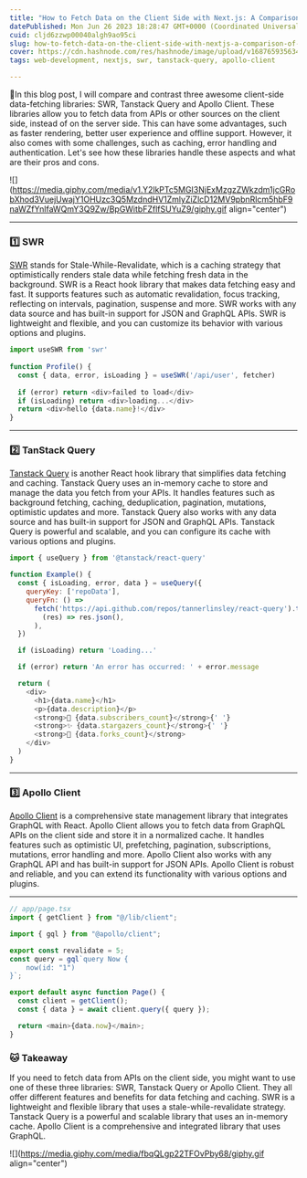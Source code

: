 ```yaml
---
title: "How to Fetch Data on the Client Side with Next.js: A Comparison of SWR, React Query, and Apollo Client"
datePublished: Mon Jun 26 2023 18:28:47 GMT+0000 (Coordinated Universal Time)
cuid: cljd6zzwp00040algh9ao95ci
slug: how-to-fetch-data-on-the-client-side-with-nextjs-a-comparison-of-swr-react-query-and-apollo-client
cover: https://cdn.hashnode.com/res/hashnode/image/upload/v1687659356340/ee093301-91ae-4891-ab26-fa841747da80.png
tags: web-development, nextjs, swr, tanstack-query, apollo-client

---
```


📔In this blog post, I will compare and contrast three awesome client-side data-fetching libraries: SWR, Tanstack Query and Apollo Client. These libraries allow you to fetch data from APIs or other sources on the client side, instead of on the server side. This can have some advantages, such as faster rendering, better user experience and offline support. However, it also comes with some challenges, such as caching, error handling and authentication. Let's see how these libraries handle these aspects and what are their pros and cons.

![](https://media.giphy.com/media/v1.Y2lkPTc5MGI3NjExMzgzZWkzdm1jcGRobXhod3VuejUwajY1OHUzc3Q5MzdndHV1ZmlyZiZlcD12MV9pbnRlcm5hbF9naWZfYnlfaWQmY3Q9Zw/BpGWitbFZflfSUYuZ9/giphy.gif align="center")

---

### 1️⃣ SWR

[SWR](https://swr.vercel.app/) stands for Stale-While-Revalidate, which is a caching strategy that optimistically renders stale data while fetching fresh data in the background. SWR is a React hook library that makes data fetching easy and fast. It supports features such as automatic revalidation, focus tracking, reflecting on intervals, pagination, suspense and more. SWR works with any data source and has built-in support for JSON and GraphQL APIs. SWR is lightweight and flexible, and you can customize its behavior with various options and plugins.

```javascript
import useSWR from 'swr'
 
function Profile() {
  const { data, error, isLoading } = useSWR('/api/user', fetcher)
 
  if (error) return <div>failed to load</div>
  if (isLoading) return <div>loading...</div>
  return <div>hello {data.name}!</div>
}
```

---

### 2️⃣ TanStack Query

[Tanstack Query](https://tanstack.com/query/latest) is another React hook library that simplifies data fetching and caching. Tanstack Query uses an in-memory cache to store and manage the data you fetch from your APIs. It handles features such as background fetching, caching, deduplication, pagination, mutations, optimistic updates and more. Tanstack Query also works with any data source and has built-in support for JSON and GraphQL APIs. Tanstack Query is powerful and scalable, and you can configure its cache with various options and plugins.

```javascript
import { useQuery } from '@tanstack/react-query'

function Example() {
  const { isLoading, error, data } = useQuery({
    queryKey: ['repoData'],
    queryFn: () =>
      fetch('https://api.github.com/repos/tannerlinsley/react-query').then(
        (res) => res.json(),
      ),
  })

  if (isLoading) return 'Loading...'

  if (error) return 'An error has occurred: ' + error.message

  return (
    <div>
      <h1>{data.name}</h1>
      <p>{data.description}</p>
      <strong>👀 {data.subscribers_count}</strong>{' '}
      <strong>✨ {data.stargazers_count}</strong>{' '}
      <strong>🍴 {data.forks_count}</strong>
    </div>
  )
}
```

---

### 3️⃣ Apollo Client

[Apollo Client](https://www.apollographql.com/docs/react) is a comprehensive state management library that integrates GraphQL with React. Apollo Client allows you to fetch data from GraphQL APIs on the client side and store it in a normalized cache. It handles features such as optimistic UI, prefetching, pagination, subscriptions, mutations, error handling and more. Apollo Client also works with any GraphQL API and has built-in support for JSON APIs. Apollo Client is robust and reliable, and you can extend its functionality with various options and plugins.

---

```javascript
// app/page.tsx
import { getClient } from "@/lib/client";

import { gql } from "@apollo/client";

export const revalidate = 5;
const query = gql`query Now {
    now(id: "1")
}`;

export default async function Page() {
  const client = getClient();
  const { data } = await client.query({ query });

  return <main>{data.now}</main>;
}
```

### 🐱 Takeaway

If you need to fetch data from APIs on the client side, you might want to use one of these three libraries: SWR, Tanstack Query or Apollo Client. They all offer different features and benefits for data fetching and caching. SWR is a lightweight and flexible library that uses a stale-while-revalidate strategy. Tanstack Query is a powerful and scalable library that uses an in-memory cache. Apollo Client is a comprehensive and integrated library that uses GraphQL.  

![](https://media.giphy.com/media/fbqQLgp22TFOvPby68/giphy.gif align="center")